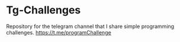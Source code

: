 # Tg-Challenges
Repository for the telegram channel that I share simple programming challenges. https://t.me/programChallenge
